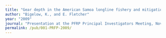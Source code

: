 ```yaml
---
title: "Gear depth in the American Samoa longline fishery and mitigation to minimize turtle interactions with corresponding effects on fish catches."
author: "Bigelow, K., and E. Fletcher"
year: "2009"
journal: "Presentation at the PFRP Principal Investigators Meeting, Nov 19-20, 2009, Honolulu, HI."
permalink: /pub/001-PRFP-2009/
---
```

